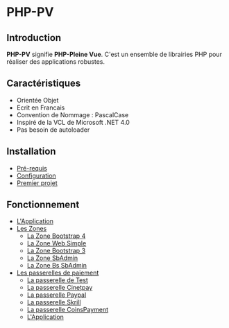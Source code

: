# PHP-PV

## Introduction

**PHP-PV** signifie **PHP-Pleine Vue**. C'est un ensemble de librairies PHP pour réaliser des applications robustes.

## Caractéristiques

- Orientée Objet
- Ecrit en Francais
- Convention de Nommage : PascalCase
- Inspiré de la VCL de Microsoft .NET 4.0
- Pas besoin de autoloader

## Installation

- [Pré-requis](prerequis.md)
- [Configuration](configuration.md)
- [Premier projet](premierprojet.md)

## Fonctionnement

- [L'Application](application.md)
- [Les Zones](ihm/zone.md)
	- [La Zone Bootstrap 4](ihm/zonebootstrap4.md)
	- [La Zone Web Simple](ihm/zonewebsimple.md)
	- [La Zone Bootstrap 3](ihm/zonebootstrap3.md)
	- [La Zone SbAdmin](ihm/zonesbadmin.md)
	- [La Zone Bs SbAdmin](ihm/zonebssbadmin.md)
- [Les passerelles de paiement](ihm/passerellepaie.md)
	- [La passerelle de Test](ihm/paiementtest.md)
	- [La passerelle Cinetpay](ihm/paiementcinetpay.md)
	- [La passerelle Paypal](ihm/paiementpaypal.md)
	- [La passerelle Skrill](ihm/paiementskrill.md)
	- [La passerelle CoinsPayment](ihm/paiementcoinspay.md)
	- [L'Application](ihm/application.md)